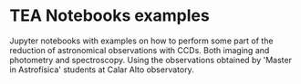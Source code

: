# TEA Notebooks examples

Jupyter notebooks with examples on how to perform some part of the reduction of astronomical observations with CCDs. Both imaging and photometry and spectroscopy. Using the observations obtained by 'Master in Astrofísica' students at Calar Alto observatory.

